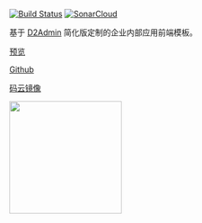 [![Build Status](https://travis-ci.org/han-feng/cvicse-admin-start-kit.svg?branch=master)](https://travis-ci.org/han-feng/cvicse-admin-start-kit)  [![SonarCloud](https://sonarcloud.io/api/project_badges/measure?project=cvicse-admin-start-kit&metric=alert_status)](https://sonarcloud.io/dashboard?id=cvicse-admin-start-kit)

基于 [D2Admin](https://github.com/d2-projects/d2-admin) 简化版定制的企业内部应用前端模板。

[预览](https://han-feng.github.io/cvicse-admin-start-kit)

[Github](https://github.com/han-feng/cvicse-admin-start-kit)

[码云镜像](https://gitee.com/han_feng/cvicse-admin-start-kit)

<a href="https://github.com/d2-projects/d2-admin" target="_blank"><img src="https://raw.githubusercontent.com/FairyEver/d2-admin/master/doc/image/d2-admin@2x.png" width="200"></a>
